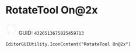 # RotateTool On@2x
![](/img/RotateTool%20On@2x.png)
GUID: `4326513675025459713`
```
EditorGUIUtility.IconContent("RotateTool On@2x")
```
